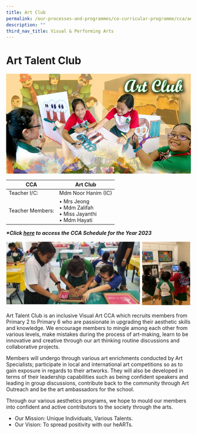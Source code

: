 ```yaml
---
title: Art Club
permalink: /our-processes-and-programmes/co-curricular-programme/cca/aesthetics/art-club/
description: ""
third_nav_title: Visual & Performing Arts
---
```

# **Art Talent Club**

![](/images/artclub2016.jpg)

| CCA   	| Art Club 	|
|---	|---	|
| Teacher I/C:   	| Mdm Noor Hanim (IC) 	|
| Teacher Members:   	| • Mrs Jeong<br>• Mdm Zalifah<br>• Miss Jayanthi<br>• Mdm Hayati 	|


**_\*Click [here](https://docs.google.com/document/d/19yQQeYbcNUBPsW_j2nrgEeGdv8sUMdf_e79um_QsFDM/edit) to access the CCA Schedule for the Year 2023_**

![](/images/artclub1.jpg)

Art Talent Club is an inclusive Visual Art CCA which recruits members from Primary 2 to Primary 6 who are passionate in upgrading their aesthetic skills and knowledge. We encourage members to mingle among each other from various levels, make mistakes during the process of art-making, learn to be innovative and creative through our art thinking routine discussions and collaborative projects.

Members will undergo through various art enrichments conducted by Art Specialists; participate in local and international art competitions so as to gain exposure in regards to their artworks. They will also be developed in terms of their leadership capabilities such as being confident speakers and leading in group discussions, contribute back to the community through Art Outreach and be the art ambassadors for the school.

Through our various aesthetics programs, we hope to mould our members into confident and active contributors to the society through the arts.

* Our Mission: Unique Individuals, Various Talents.
* Our Vision: To spread positivity with our heARTs.